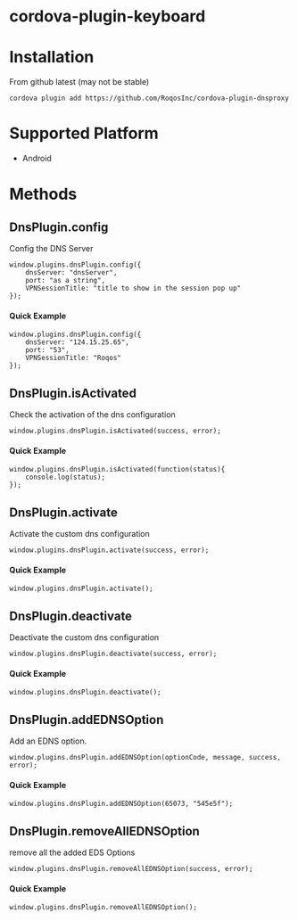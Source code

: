 # cordova-plugin-keyboard 

# Installation

From github latest (may not be stable)

`cordova plugin add https://github.com/RoqosInc/cordova-plugin-dnsproxy`

# Supported Platform
- Android

# Methods

## DnsPlugin.config
Config the DNS Server

    window.plugins.dnsPlugin.config({
        dnsServer: "dnsServer",
        port: "as a string",
        VPNSessionTitle: "title to show in the session pop up"
    });

#### Quick Example
    window.plugins.dnsPlugin.config({
        dnsServer: "124.15.25.65",
        port: "53",
        VPNSessionTitle: "Roqos"
    });

## DnsPlugin.isActivated
Check the activation of the dns configuration

    window.plugins.dnsPlugin.isActivated(success, error);

#### Quick Example
    window.plugins.dnsPlugin.isActivated(function(status){
        console.log(status);
    });

## DnsPlugin.activate
Activate the custom dns configuration

    window.plugins.dnsPlugin.activate(success, error);

#### Quick Example
    window.plugins.dnsPlugin.activate();

## DnsPlugin.deactivate
Deactivate the custom dns configuration

    window.plugins.dnsPlugin.deactivate(success, error);

#### Quick Example
    window.plugins.dnsPlugin.deactivate();

## DnsPlugin.addEDNSOption
Add an EDNS option.

    window.plugins.dnsPlugin.addEDNSOption(optionCode, message, success, error);

#### Quick Example
    window.plugins.dnsPlugin.addEDNSOption(65073, "545e5f");

## DnsPlugin.removeAllEDNSOption
remove all the added EDS Options

    window.plugins.dnsPlugin.removeAllEDNSOption(success, error);

#### Quick Example
    window.plugins.dnsPlugin.removeAllEDNSOption();
